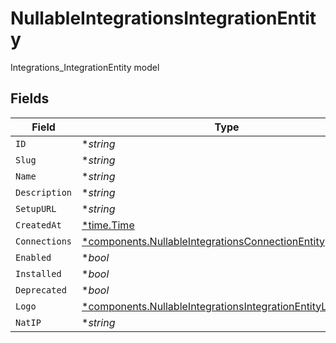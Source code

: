 # NullableIntegrationsIntegrationEntity

Integrations_IntegrationEntity model


## Fields

| Field                                                                                                                                     | Type                                                                                                                                      | Required                                                                                                                                  | Description                                                                                                                               |
| ----------------------------------------------------------------------------------------------------------------------------------------- | ----------------------------------------------------------------------------------------------------------------------------------------- | ----------------------------------------------------------------------------------------------------------------------------------------- | ----------------------------------------------------------------------------------------------------------------------------------------- |
| `ID`                                                                                                                                      | **string*                                                                                                                                 | :heavy_minus_sign:                                                                                                                        | N/A                                                                                                                                       |
| `Slug`                                                                                                                                    | **string*                                                                                                                                 | :heavy_minus_sign:                                                                                                                        | N/A                                                                                                                                       |
| `Name`                                                                                                                                    | **string*                                                                                                                                 | :heavy_minus_sign:                                                                                                                        | N/A                                                                                                                                       |
| `Description`                                                                                                                             | **string*                                                                                                                                 | :heavy_minus_sign:                                                                                                                        | N/A                                                                                                                                       |
| `SetupURL`                                                                                                                                | **string*                                                                                                                                 | :heavy_minus_sign:                                                                                                                        | N/A                                                                                                                                       |
| `CreatedAt`                                                                                                                               | [*time.Time](https://pkg.go.dev/time#Time)                                                                                                | :heavy_minus_sign:                                                                                                                        | N/A                                                                                                                                       |
| `Connections`                                                                                                                             | [*components.NullableIntegrationsConnectionEntity](../../models/components/nullableintegrationsconnectionentity.md)                       | :heavy_minus_sign:                                                                                                                        | N/A                                                                                                                                       |
| `Enabled`                                                                                                                                 | **bool*                                                                                                                                   | :heavy_minus_sign:                                                                                                                        | N/A                                                                                                                                       |
| `Installed`                                                                                                                               | **bool*                                                                                                                                   | :heavy_minus_sign:                                                                                                                        | N/A                                                                                                                                       |
| `Deprecated`                                                                                                                              | **bool*                                                                                                                                   | :heavy_minus_sign:                                                                                                                        | N/A                                                                                                                                       |
| `Logo`                                                                                                                                    | [*components.NullableIntegrationsIntegrationEntityLogoEntity](../../models/components/nullableintegrationsintegrationentitylogoentity.md) | :heavy_minus_sign:                                                                                                                        | N/A                                                                                                                                       |
| `NatIP`                                                                                                                                   | **string*                                                                                                                                 | :heavy_minus_sign:                                                                                                                        | N/A                                                                                                                                       |